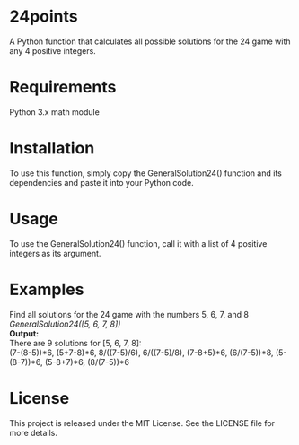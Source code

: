 # 24points
A Python function that calculates all possible solutions for the 24 game with any 4 positive integers.

# Requirements
Python 3.x
math module

# Installation
To use this function, simply copy the GeneralSolution24() function and its dependencies and paste it into your Python code.

# Usage
To use the GeneralSolution24() function, call it with a list of 4 positive integers as its argument. <br>

# Examples
Find all solutions for the 24 game with the numbers 5, 6, 7, and 8 <br>
<i>GeneralSolution24([5, 6, 7, 8])</i> <br>
<b>Output: </b><br>
There are 9 solutions for [5, 6, 7, 8]:  <br>
(7-(8-5))*6, (5+7-8)*6, 8/((7-5)/6), 6/((7-5)/8), (7-8+5)*6, (6/(7-5))*8, (5-(8-7))*6, (5-8+7)*6, (8/(7-5))*6

# License
This project is released under the MIT License. See the LICENSE file for more details.

